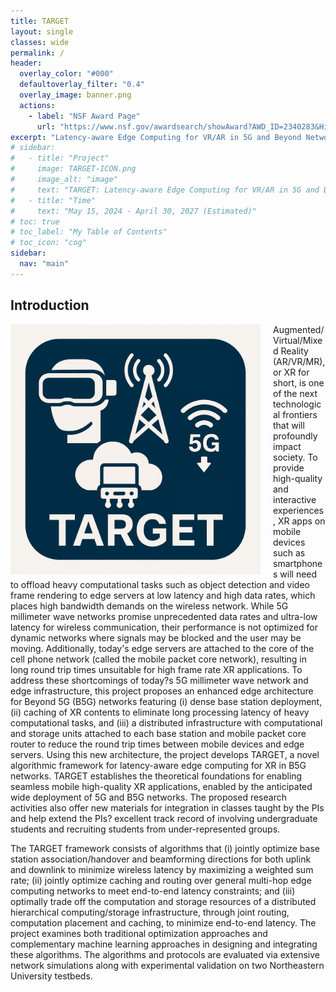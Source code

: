 ```yaml
---
title: TARGET
layout: single
classes: wide
permalink: /
header:
  overlay_color: "#000"
  defaultoverlay_filter: "0.4"
  overlay_image: banner.png
  actions:
    - label: "NSF Award Page"
      url: "https://www.nsf.gov/awardsearch/showAward?AWD_ID=2340283&HistoricalAwards=false"
excerpt: "Latency-aware Edge Computing for VR/AR in 5G and Beyond Networks."
# sidebar:
#   - title: "Project"
#     image: TARGET-ICON.png
#     image_alt: "image"
#     text: "TARGET: Latency-aware Edge Computing for VR/AR in 5G and Beyond Networks."
#   - title: "Time"
#     text: "May 15, 2024 - April 30, 2027 (Estimated)"
# toc: true
# toc_label: "My Table of Contents"
# toc_icon: "cog"
sidebar:
  nav: "main"
---
```



## Introduction
<img src="logo.png" alt="TARGET Icon" style="float:left; margin-right:20px; width:400px;" />
Augmented/Virtual/Mixed Reality (AR/VR/MR), or XR for short, is one of the next technological frontiers that will profoundly impact society. To provide high-quality and interactive experiences, XR apps on mobile devices such as smartphones will need to offload heavy computational tasks such as object detection and video frame rendering to edge servers at low latency and high data rates, which places high bandwidth demands on the wireless network. While 5G millimeter wave networks promise unprecedented data rates and ultra-low latency for wireless communication, their performance is not optimized for dynamic networks where signals may be blocked and the user may be moving. Additionally, today's edge servers are attached to the core of the cell phone network (called the mobile packet core network), resulting in long round trip times unsuitable for high frame rate XR applications. To address these shortcomings of today?s 5G millimeter wave network and edge infrastructure, this project proposes an enhanced edge architecture for Beyond 5G (B5G) networks featuring (i) dense base station deployment, (ii) caching of XR contents to eliminate long processing latency of heavy computational tasks, and (iii) a distributed infrastructure with computational and storage units attached to each base station and mobile packet core router to reduce the round trip times between mobile devices and edge servers. Using this new architecture, the project develops TARGET, a novel algorithmic framework for latency-aware edge computing for XR in B5G networks. TARGET establishes the theoretical foundations for enabling seamless mobile high-quality XR applications, enabled by the anticipated wide deployment of 5G and B5G networks. The proposed research activities also offer new materials for integration in classes taught by the PIs and help extend the PIs? excellent track record of involving undergraduate students and recruiting students from under-represented groups.

The TARGET framework consists of algorithms that (i) jointly optimize base station association/handover and beamforming directions for both uplink and downlink to minimize wireless latency by maximizing a weighted sum rate; (ii) jointly optimize caching and routing over general multi-hop edge computing networks to meet end-to-end latency constraints; and (iii) optimally trade off the computation and storage resources of a distributed hierarchical computing/storage infrastructure, through joint routing, computation placement and caching, to minimize end-to-end latency. The project examines both traditional optimization approaches and complementary machine learning approaches in designing and integrating these algorithms. The algorithms and protocols are evaluated via extensive network simulations along with experimental validation on two Northeastern University testbeds.
